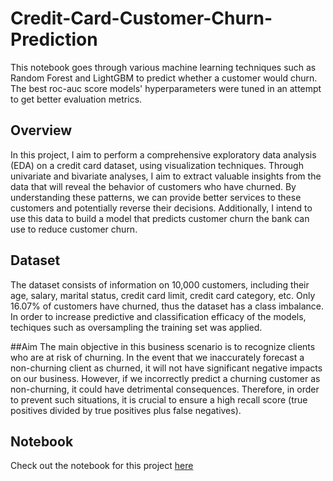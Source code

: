 # Credit-Card-Customer-Churn-Prediction
This notebook goes through various machine learning techniques such as Random Forest and LightGBM to predict whether a customer would churn. The best roc-auc score models' hyperparameters were tuned in an attempt to get better evaluation metrics.

## Overview

In this project, I aim to perform a comprehensive exploratory data analysis (EDA) on a credit card dataset, using visualization techniques. Through univariate and bivariate analyses, I aim to extract valuable insights from the data that will reveal the behavior of customers who have churned. By understanding these patterns, we can provide better services to these customers and potentially reverse their decisions. Additionally, I intend to use this data to build a model that predicts customer churn the bank can use to reduce customer churn.

## Dataset
The dataset consists of information on 10,000 customers, including their age, salary, marital status, credit card limit, credit card category, etc. Only 16.07% of customers have churned, thus the dataset has a class imbalance. In order to increase predictive and classification efficacy of the models, techiques such as oversampling the training set was applied.

##Aim 
The main objective in this business scenario is to recognize clients who are at risk of churning. In the event that we inaccurately forecast a non-churning client as churned, it will not have significant negative impacts on our business. However, if we incorrectly predict a churning customer as non-churning, it could have detrimental consequences. Therefore, in order to prevent such situations, it is crucial to ensure a high recall score (true positives divided by true positives plus false negatives).

## Notebook
Check out the notebook for this project [here]([https://github.com/kornelski/pngquant](https://github.com/yurijeon-g/Credit-Card-Customer-Churn-Prediction/blob/main/customer-churn-prediction.ipynb))
